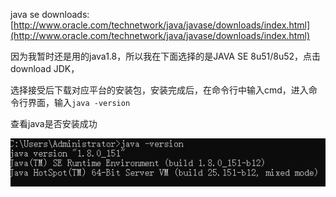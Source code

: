 java se downloads: [http://www.oracle.com/technetwork/java/javase/downloads/index.html](http://www.oracle.com/technetwork/java/javase/downloads/index.html)

因为我暂时还是用的java1.8，所以我在下面选择的是JAVA SE 8u51/8u52，点击download JDK，

选择接受后下载对应平台的安装包，安装完成后，在命令行中输入cmd，进入命令行界面，输入`java -version`

查看java是否安装成功

![](/assets/java_version.png)

